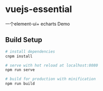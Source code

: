 # vuejs-essential
一个element-ui+ echarts Demo

## Build Setup

``` bash
# install dependencies
cnpm install

# serve with hot reload at localhost:8080
npm run serve

# build for production with minification
npm run build
```